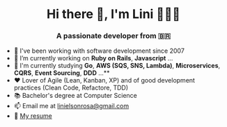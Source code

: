 <h1 align="center">Hi there 👋, I'm Lini 👨🏻‍💻</h1>
<h3 align="center">A passionate developer from 🇧🇷</h3>

- 🚀 I've been working with software development since 2007
- 🔭 I’m currently working on **Ruby on Rails**, **Javascript** ...
- 🌱 I'm currently studying **Go**, **AWS (SQS, SNS, Lambda)**, **Microservices**, **CQRS**, **Event Sourcing**, **DDD** ...**
- ❤️ Lover of Agile (Lean, Kanban, XP) and of good development practices (Clean Code, Refactore, TDD)
- 📚 Bachelor's degree at Computer Science
- 📫 Email me at [linielsonrosa@gmail.com](linielsonrosa@gmail.com)
- 📄 [My resume](https://linielson.github.io/resume)

